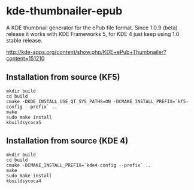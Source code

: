 kde-thumbnailer-epub
====================

A KDE thumbnail generator for the ePub file format.
Since 1.0.9 (beta) release it works with KDE Frameworks 5, for KDE 4 just keep using 1.0 stable release.

http://kde-apps.org/content/show.php/KDE+ePub+Thumbnailer?content=151210

Installation from source (KF5)
------------------------

    mkdir build
    cd build
    cmake -DKDE_INSTALL_USE_QT_SYS_PATHS=ON -DCMAKE_INSTALL_PREFIX=`kf5-config --prefix` ..
    make
    sudo make install
    kbuildsycoca5

Installation from source (KDE 4)
------------------------

    mkdir build
    cd build
    cmake -DCMAKE_INSTALL_PREFIX=`kde4-config --prefix` ..
    make
    sudo make install
    kbuildsycoca4

    
